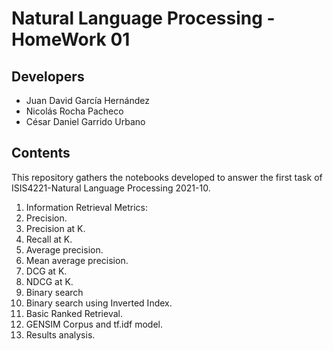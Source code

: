 # Natural Language Processing - HomeWork 01

## Developers
* Juan David García Hernández
* Nicolás Rocha Pacheco
* César Daniel Garrido Urbano


## Contents
This repository gathers the notebooks developed to answer the first task of
ISIS4221-Natural Language Processing 2021-10.

1. Information Retrieval Metrics:
  1. Precision.
  2. Precision at K.
  3. Recall at K.
  4. Average precision.
  5. Mean average precision.
  6. DCG at K.
  7. NDCG at K.
2. Binary search
3. Binary search using Inverted Index.
4. Basic Ranked Retrieval.
5. GENSIM Corpus and tf.idf model.
6. Results analysis.
